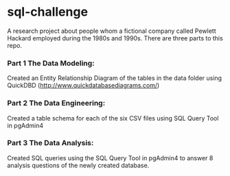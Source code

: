 # sql-challenge

A research project about people whom a fictional company called Pewlett Hackard employed during the 1980s and 1990s.
There are three parts to this repo.

### Part 1 The Data Modeling:

Created an Entity Relationship Diagram of the tables in the data folder using QuickDBD (http://www.quickdatabasediagrams.com/)

### Part 2 The Data Engineering:

Created a table schema for each of the six CSV files using SQL Query Tool in pgAdmin4

### Part 3 The Data Analysis:

Created SQL queries using the SQL Query Tool in pgAdmin4 to answer 8 analysis questions of the newly created database.
